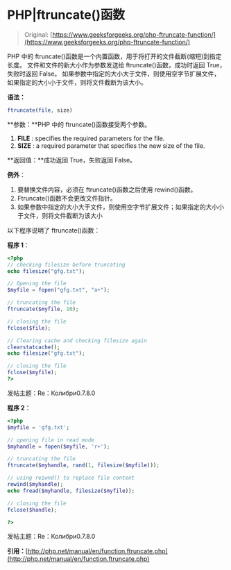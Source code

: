 # PHP|ftruncate()函数

> Original: [https://www.geeksforgeeks.org/php-ftruncate-function/](https://www.geeksforgeeks.org/php-ftruncate-function/)

PHP 中的 ftruncate()函数是一个内置函数，用于将打开的文件截断(缩短)到指定长度。 文件和文件的新大小作为参数发送给 ftruncate()函数，成功时返回 True，失败时返回 False。 如果参数中指定的大小大于文件，则使用空字节扩展文件，如果指定的大小小于文件，则将文件截断为该大小。

**语法：**

```php
ftruncate(file, size)
```

**参数：**PHP 中的 ftruncate()函数接受两个参数。

1.  **FILE** : specifies the required parameters for the file.
2.  **SIZE** : a required parameter that specifies the new size of the file.

**返回值：**成功返回 True，失败返回 False。

**例外**：

1.  要替换文件内容，必须在 ftruncate()函数之后使用 rewind()函数。
2.  Ftruncate()函数不会更改文件指针。
3.  如果参数中指定的大小大于文件，则使用空字节扩展文件；如果指定的大小小于文件，则将文件截断为该大小

以下程序说明了 ftruncate()函数：

**程序 1**：

```php
<?php
// checking filesize before truncating
echo filesize("gfg.txt");

// Opening the file
$myfile = fopen("gfg.txt", "a+");

// truncating the file
ftruncate($myfile, 10);

// closing the file
fclose($file);

// Clearing cache and checking filesize again
clearstatcache();
echo filesize("gfg.txt");

// closing the file
fclose($myfile);
?>
```

发帖主题：Re：Колибри0.7.8.0

**程序 2**：

```php
<?php
$myfile = 'gfg.txt';

// opening file in read mode
$myhandle = fopen($myfile, 'r+');

// truncating the file
ftruncate($myhandle, rand(1, filesize($myfile)));

// using reiwnd() to replace file content
rewind($myhandle);
echo fread($myhandle, filesize($myfile));

// closing the file
fclose($handle);

?>
```

发帖主题：Re：Колибри0.7.8.0

**引用：**[http://php.net/manual/en/function.ftruncate.php](http://php.net/manual/en/function.ftruncate.php)